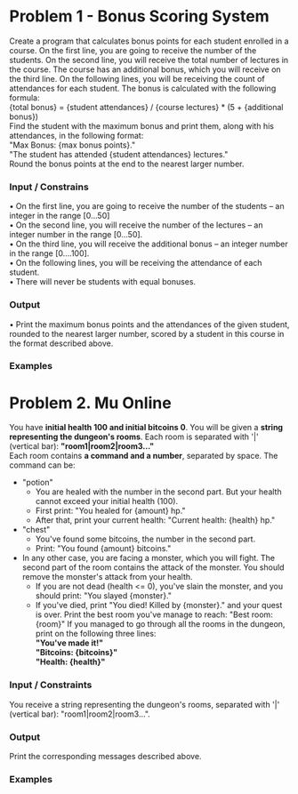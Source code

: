 # Problem 1 - Bonus Scoring System

Create a program that calculates bonus points for each student enrolled in a course. On the first line, you are going to receive the number of the students. On the second line, you will receive the total number of lectures in the course. The course has an additional bonus, which you will receive on the third line. On the following lines, you will be receiving the count of attendances for each student.
The bonus is calculated with the following formula:  
{total bonus} = {student attendances} / {course lectures} * (5 + {additional bonus})  
Find the student with the maximum bonus and print them, along with his attendances, in the following format:  
"Max Bonus: {max bonus points}."  
"The student has attended {student attendances} lectures."  
Round the bonus points at the end to the nearest larger number.

### Input / Constrains

•	On the first line, you are going to receive the number of the students – an integer in the range [0…50]  
•	On the second line, you will receive the number of the lectures – an integer number in the range [0...50].  
•	On the third line, you will receive the additional bonus – an integer number in the range [0….100].  
•	On the following lines, you will be receiving the attendance of each student.  
•	There will never be students with equal bonuses.

### Output

•	Print the maximum bonus points and the attendances of the given student, rounded to the nearest larger number, scored by a student in this course in the format described above.

### Examples  


# Problem 2. Mu Online

You have **initial health 100 and initial bitcoins 0**. You will be given a **string representing the dungeon's rooms**. Each room is separated with '|' (vertical bar): **"room1|room2|room3…"**  
Each room contains **a command and a number**, separated by space. The command can be:  
*	"potion"
    *	You are healed with the number in the second part. But your health cannot exceed your initial health (100).
    *	First print: "You healed for {amount} hp."
    *	After that, print your current health: "Current health: {health} hp."
*	"chest"
    *	You've found some bitcoins, the number in the second part.
    *	Print: "You found {amount} bitcoins."
*	In any other case, you are facing a monster, which you will fight. The second part of the room contains the attack of the monster. You should remove the monster's attack from your health. 
    *	If you are not dead (health <= 0), you've slain the monster, and you should print: "You slayed {monster}."
    *	If you've died, print "You died! Killed by {monster}." and your quest is over. Print the best room you've manage to reach: "Best room: {room}"
If you managed to go through all the rooms in the dungeon, print on the following three lines:  
**"You've made it!"**  
**"Bitcoins: {bitcoins}"**  
**"Health: {health}"**  
### Input / Constraints
You receive a string representing the dungeon's rooms, separated with '|' (vertical bar): "room1|room2|room3…".
### Output
Print the corresponding messages described above.
### Examples
